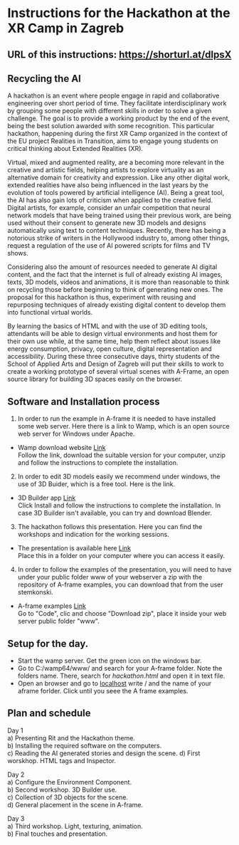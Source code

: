 # Instructions for the Hackathon at the XR Camp in Zagreb

## URL of this instructions: https://shorturl.at/dlpsX

## Recycling the AI

A hackathon is an event where people engage in rapid and collaborative engineering over short period of time. They facilitate interdisciplinary work by grouping some people with different skills in order to solve a given challenge. The goal is to provide a working product by the end of the event, being the best solution awarded with some recognition. This particular hackathon, happening during the first XR Camp organized in the context of the EU project Realities in Transition, aims to engage young students on critical thinking about Extended Realities (XR).

Virtual, mixed and augmented reality, are a becoming more relevant in the creative and artistic fields, helping artists to explore virtuality as an alternative domain for creativity and expression. Like any other digital work, extended realities have also being influenced in the last years by the evolution of tools powered by artificial intelligence (AI). Being a great tool, the AI has also gain lots of criticism when applied to the creative field. Digital artists, for example, consider an unfair competition that neural network models that have being trained using their previous work, are being used without their consent to generate new 3D models and designs automatically using text to content techniques. Recently, there has being a notorious strike of writers in the Hollywood industry to, among other things, request a regulation of the use of AI powered scripts for films and TV shows.

Considering also the amount of resources needed to generate AI digital content, and the fact that the internet is full of already existing AI images, texts, 3D models, videos and animations, it is more than reasonable to think on recycling those before beginning to think of generating new ones. The proposal for this hackathon is thus, experiment with reusing and repurposing techniques of already existing digital content to develop them into functional virtual worlds.

By learning the basics of HTML and with the use of 3D editing tools, attendants will be able to design virtual environments and host them for their own use while, at the same time, help them reflect about issues like energy consumption, privacy, open culture, digital representation and accessibility. During these three consecutive days, thirty students of the School of Applied Arts and Design of Zagreb will put their skills to work to create a working prototype of several virtual scenes with A-Frame, an open source library for building 3D spaces easily on the browser.

## Software and Installation process

1) In order to run the example in A-frame it is needed to have installed some web server. Here there is a link to Wamp, which is an open source web server for Windows under Apache.
- Wamp download website [Link](https://www.wampserver.com/en/)  
Follow the link, download the suitable version for your computer, unzip and follow the instructions to complete the installation.

2) In order to edit 3D models easily we recommend under windows, the use of 3D Buider, which is a free tool. Here is the link.
- 3D Builder app [Link](https://apps.microsoft.com/detail/3d-builder/9WZDNCRFJ3T6)  
Click Install and follow the instructions to complete the installation. In case 3D Builder isn't available, you can try and download Blender.

3) The hackathon follows this presentation. Here you can find the workshops and indication for the working sessions. 
- The presentation is available here [Link](https://github.com/LaVerbenaElectronica/vr/blob/main/hackaton/Recycling%20the%20AI%20-%20Hackathon.pptx.pdf)  
Place this in a folder on your computer where you can access it easily.

4) In order to follow the examples of the presentation, you will need to have under your public folder www of your webserver a zip with the repository of A-frame examples, you can download that from the user stemkonski.
- A-frame examples [Link](https://github.com/stemkoski/A-Frame-Examples)  
Go to "Code", clic and choose "Download zip", place it inside your web server public folder "www".

## Setup for the day.
- Start the wamp server. Get the green icon on the windows bar.    
- Go to C:/wamp64/www/ and search for your A-frame folder. Note the folders name. There, search for *hackathon.html* and open it in text file.     
- Open an browser and go to [localhost](http://localhost/) write / and the name of your aframe forlder. Click until you seee the A frame examples.

## Plan and schedule
Day 1  
a) Presenting Rit and the Hackathon theme.   
b) Installing the required software on the computers.   
c) Reading the AI generated stories and design the scene.
d) First worskhop. HTML tags and Inspector.   

Day 2  
a) Configure the Environment Component.     
b) Second workshop. 3D Builder use.  
c) Collection of 3D objects for the scene.  
d) General placement in the scene in A-frame.     

Day 3  
a) Third workshop. Light, texturing, animation.     
b) Final touches and presentation.   
